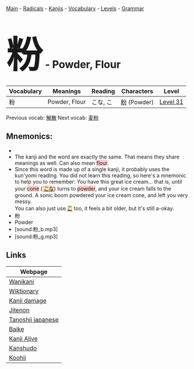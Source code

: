 <style> bigfont {font-size: 100px}</style>
[Main](../README.md) -
[Radicals](../radicals.md) -
[Kanjis](../kanjis.md) -
[Vocabulary](../vocabulary.md) -
[Levels](../levels.md) -
[Grammar](../grammar.md)
# <bigfont> 粉</bigfont> - Powder, Flour 

| Vocabulary | Meanings | Reading | Characters | Level |
| --- | --- | --- | --- | --- |
| 粉 | Powder, Flour | こな, こ |  [粉](../kanjis/粉.md) (Powder) | [Level 31](../levels/wk_level31.md) |

Previous vocab: [解散](解散.md) Next vocab: [麦粉](麦粉.md) 

## Mnemonics:

* 
* The kanji and the word are exactly the same. That means they share meanings as well. Can also mean <span style="background-color:#ffcccb"> flour</span>.
* Since this word is made up of a single kanji, it probably uses the kun'yomi reading. You did not learn this reading, so here's a mnemonic to help you to remember: You have this great ice cream... that is, until your <span style="background-color:#ffcccb"> cone</span> (<span style="background-color:#fed8b1"> [こな]([こ](https://jisho.org/search/こ)な)</span>) turns to <span style="background-color:#ffcccb"> powder</span>, and your ice cream falls to the ground. A sonic boom powdered your ice cream cone, and left you very messy.<br />You can also just use <span style="background-color:#fed8b1"> [こ](https://jisho.org/search/こ)</span> too, it feels a bit older, but it's still a-okay.
* 粉
* Powder
* [sound:粉_b.mp3]
* [sound:粉_g.mp3]


## Links 

| Webpage |
| --- |
| [Wanikani          ](https://www.wanikani.com/kanji/粉) |
| [Wiktionary        ](https://en.wiktionary.org/wiki/粉) |
| [Kanji damage      ](http://www.kanjidamage.com/kanji/search?utf8=✓&q=粉) |
| [Jitenon           ](https://jitenon.com/kanji/粉) |
| [Tanoshii japanese ](https://www.tanoshiijapanese.com/dictionary/kanji.cfm?k=粉) |
| [Baike             ](https://baike.baidu.com/item/粉) |
| [Kanji Alive       ](https://app.kanjialive.com/粉) |
| [Kanshudo          ](https://www.kanshudo.com/searchmn?q=粉) |
| [Koohii            ](https://kanji.koohii.com/study/kanji/粉) |
